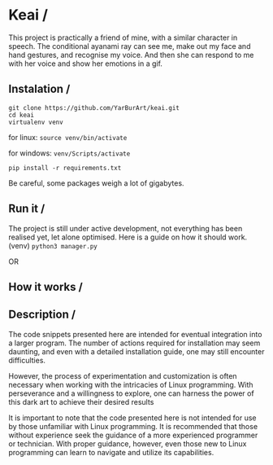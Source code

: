 # Keai /
This project is practically a friend of mine, with a similar character in speech. The conditional ayanami ray can see me, make out my face and hand gestures, and recognise my voice. And then she can respond to me with her voice and show her emotions in a gif.

## Instalation /
```
git clone https://github.com/YarBurArt/keai.git
cd keai
virtualenv venv
```

for linux: `source venv/bin/activate`

for windows: `venv/Scripts/activate`

`pip install -r requirements.txt`

Be careful, some packages weigh a lot of gigabytes.

## Run it /
The project is still under active development, not everything has been realised yet, let alone optimised. Here is a guide on how it should work.
(venv) `python3 manager.py` 

OR



## How it works / 


## Description /

The code snippets presented here are intended for eventual integration into a larger program. The number of actions required for installation may seem daunting, and even with a detailed installation guide, one may still encounter difficulties. 

However, the process of experimentation and customization is often necessary when working with the intricacies of Linux programming. With perseverance and a willingness to explore, one can harness the power of this dark art to achieve their desired results 

It is important to note that the code presented here is not intended for use by those unfamiliar with Linux programming. It is recommended that those without experience seek the guidance of a more experienced programmer or technician. With proper guidance, however, even those new to Linux programming can learn to navigate and utilize its capabilities.
